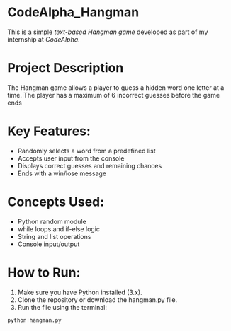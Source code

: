 # CodeAlpha_Hangman 
This is a simple *text-based Hangman game* developed as part of my internship at *CodeAlpha*.
# Project Description
The Hangman game allows a player to guess a hidden word one letter at a time. The player has a maximum of 6 incorrect guesses before the game ends
# Key Features:
- Randomly selects a word from a predefined list
- Accepts user input from the console
- Displays correct guesses and remaining chances
- Ends with a win/lose message

# Concepts Used:
- Python random module
- while loops and if-else logic
- String and list operations
- Console input/output

# How to Run:
1. Make sure you have Python installed (3.x).
2. Clone the repository or download the hangman.py file.
3. Run the file using the terminal:

```bash
python hangman.py
